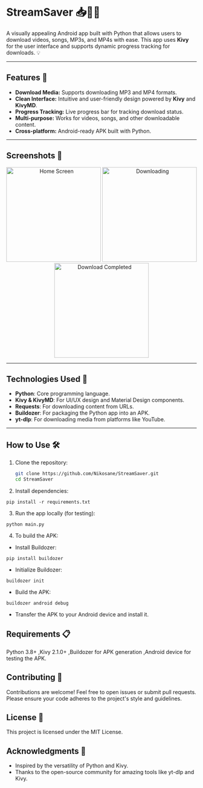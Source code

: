 # StreamSaver 📥🎵🎥

A visually appealing Android app built with Python that allows users to download videos, songs, MP3s, and MP4s with ease. This app uses **Kivy** for the user interface and supports dynamic progress tracking for downloads. 💡

---

## Features 🌟
- **Download Media:** Supports downloading MP3 and MP4 formats.
- **Clean Interface:** Intuitive and user-friendly design powered by **Kivy** and **KivyMD**.
- **Progress Tracking:** Live progress bar for tracking download status.
- **Multi-purpose:** Works for videos, songs, and other downloadable content.
- **Cross-platform:** Android-ready APK built with Python.

---

## Screenshots 📸
<p align="center">
  <img src="assets/screenshots/home_screen.png" width="250" alt="Home Screen"/>
  <img src="assets/screenshots/downloading.png" width="250" alt="Downloading"/>
  <img src="assets/screenshots/completed.png" width="250" alt="Download Completed"/>
</p>

---

## Technologies Used 🚀
- **Python**: Core programming language.
- **Kivy & KivyMD**: For UI/UX design and Material Design components.
- **Requests**: For downloading content from URLs.
- **Buildozer**: For packaging the Python app into an APK.
- **yt-dlp**: For downloading media from platforms like YouTube.

---

## How to Use 🛠️
1. Clone the repository:
   ```bash
   git clone https://github.com/Nikosane/StreamSaver.git
   cd StreamSaver
2. Install dependencies:
```
pip install -r requirements.txt
```
3. Run the app locally (for testing):
```
python main.py
```
4. To build the APK:
- Install Buildozer:
```
pip install buildozer
```
- Initialize Buildozer:
```
buildozer init
```
- Build the APK:
```
buildozer android debug
```
- Transfer the APK to your Android device and install it.

## Requirements 📋

Python 3.8+
,Kivy 2.1.0+
,Buildozer for APK generation
,Android device for testing the APK.

## Contributing 🤝

Contributions are welcome! Feel free to open issues or submit pull requests. Please ensure your code adheres to the project's style and guidelines.

## License 📄

This project is licensed under the MIT License.

## Acknowledgments 🙌

- Inspired by the versatility of Python and Kivy.
- Thanks to the open-source community for amazing tools like yt-dlp and Kivy.
